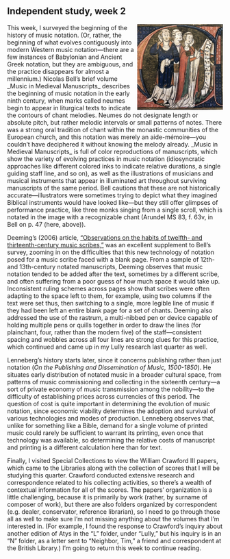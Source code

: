 ## Independent study, week 2

<p><img src="https://github.com/emdashemma/emdashemma.github.io/blob/main/uploads/bell_monks.jpeg" width="200" align="right"></p> This week, I surveyed the beginning of the history of music notation. (Or, rather, the beginning of what evolves contiguously into modern Western music notation—there are a few instances of Babylonian and Ancient Greek notation, but they are ambiguous, and the practice disappears for almost a millennium.) Nicolas Bell’s brief volume _Music in Medieval Manuscripts_ describes the beginning of music notation in the early ninth century, when marks called neumes begin to appear in liturgical texts to indicate the contours of chant melodies. Neumes do not designate length or absolute pitch, but rather melodic intervals or small patterns of notes. There was a strong oral tradition of chant within the monastic communities of the European church, and this notation was merely an aide-mémoire—you couldn’t have deciphered it without knowing the melody already. _Music in Medieval Manuscripts_ is full of color reproductions of manuscripts, which show the variety of evolving practices in music notation (idiosyncratic approaches like different colored inks to indicate relative durations, a single guiding staff line, and so on), as well as the illustrations of musicians and musical instruments that appear in illuminated art throughout surviving manuscripts of the same period. Bell cautions that these are not historically accurate—illustrators were sometimes trying to depict what they imagined Biblical instruments would have looked like—but they still offer glimpses of performance practice, like three monks singing from a single scroll, which is notated in the image with a recognizable chant (Arundel MS 83, f. 63v, in Bell on p. 47 (here, above)).

Deeming’s (2006) article, [“Observations on the habits of twelfth- and thirteenth-century music scribes,”](https://www.persee.fr/doc/scrip_0036-9772_2006_num_60_1_3918) was an excellent supplement to Bell’s survey, zooming in on the difficulties that this new technology of notation posed for a music scribe faced with a blank page. From a sample of 12th- and 13th-century notated manuscripts, Deeming observes that music notation tended to be added after the text, sometimes by a different scribe, and often suffering from a poor guess of how much space it would take up. Inconsistent ruling schemes across pages show that scribes were often adapting to the space left to them, for example, using two columns if the text were set thus, then switching to a single, more legible line of music if they had been left an entire blank page for a set of chants. Deeming also addressed the use of the rastrum, a multi-nibbed pen or device capable of holding multiple pens or quills together in order to draw the lines (for plainchant, four, rather than the modern five) of the staff—consistent spacing and wobbles across all four lines are strong clues for this practice, which continued and came up in my Lully research last quarter as well.

Lenneberg’s history starts later, since it concerns publishing rather than just notation (_On the Publishing and Dissemination of Music, 1500-1850_). He situates early distribution of notated music in a broader cultural space, from patterns of music commissioning and collecting  in the sixteenth century—a sort of private economy of music transmission among the nobility—to the difficulty of establishing prices across currencies of this period. The question of cost is quite important in determining the evolution of music notation, since economic viability determines the adoption and survival of various technologies and modes of production. Lenneberg observes that, unlike for something like a Bible, demand for a single volume of printed music could rarely be sufficient to warrant its printing, even once that technology was available, so determining the relative costs of manuscript and printing is a different calculation here than for text.

Finally, I visited Special Collections to view the William Crawford III papers, which came to the Libraries along with the collection of scores that I will be studying this quarter. Crawford conducted extensive research and correspondence related to his collecting activities, so there’s a wealth of contextual information for all of the scores. The papers’ organization is a little challenging, because it is primarily by work (rather, by surname of composer of work), but there are also folders organized by correspondent (e.g. dealer, conservator, reference librarian), so I need to go through those all as well to make sure I’m not missing anything about the volumes that I’m interested in. (For example, I found the response to Crawford’s inquiry about another edition of Atys in the “L” folder, under “Lully,” but his inquiry is in an “N” folder, as a letter sent to “Neighbor, Tim,” a friend and correspondent at the British Library.) I’m going to return this week to continue reading.
